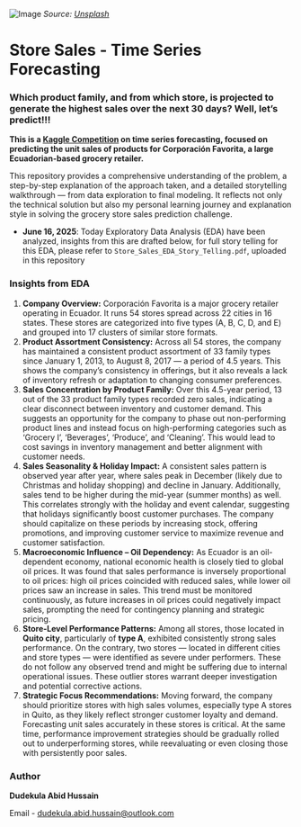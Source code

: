 ![Image](https://github.com/user-attachments/assets/2179818f-7fcc-46bd-a8c8-4664b1db12aa)
*Source: [Unsplash](https://unsplash.com/photos/goods-on-shelf-rWMIbqmOxrY)*

# Store Sales - Time Series Forecasting
### Which product family, and from which store, is projected to generate the highest sales over the next 30 days? Well, let’s predict!!! 

**This is a [Kaggle Competition](https://www.kaggle.com/competitions/store-sales-time-series-forecasting) on time series forecasting, focused on predicting the unit sales of products for Corporación Favorita, a large Ecuadorian-based grocery retailer.**

This repository provides a comprehensive understanding of the problem, a step-by-step explanation of the approach taken, and a detailed storytelling walkthrough — from data exploration to final modeling. It reflects not only the technical solution but also my personal learning journey and explanation style in solving the grocery store sales prediction challenge.

- **June 16, 2025**: Today Exploratory Data Analysis (EDA) have been analyzed, insights from this are drafted below, for full story telling for this EDA, please refer to `Store_Sales_EDA_Story_Telling.pdf`, uploaded in this repository

### Insights from EDA
1. **Company Overview:** Corporación Favorita is a major grocery retailer operating in Ecuador. It runs 54 stores spread across 22 cities in 16 states. These stores are categorized into five types (A, B, C, D, and E) and grouped into 17 clusters of similar store formats.
2. **Product Assortment Consistency:** Across all 54 stores, the company has maintained a consistent product assortment of 33 family types since January 1, 2013, to August 8, 2017 — a period of 4.5 years. This shows the company’s consistency in offerings, but it also reveals a lack of inventory refresh or adaptation to changing consumer preferences.
3. **Sales Concentration by Product Family:** Over this 4.5-year period, 13 out of the 33 product family types recorded zero sales, indicating a clear disconnect between inventory and customer demand. This suggests an opportunity for the company to phase out non-performing product lines and instead focus on high-performing categories such as ‘Grocery I’, ‘Beverages’, ‘Produce’, and ‘Cleaning’. This would lead to cost savings in inventory management and better alignment with customer needs.
4. **Sales Seasonality & Holiday Impact:** A consistent sales pattern is observed year after year, where sales peak in December (likely due to Christmas and holiday shopping) and decline in January. Additionally, sales tend to be higher during the mid-year (summer months) as well. This correlates strongly with the holiday and event calendar, suggesting that holidays significantly boost customer purchases. The company should capitalize on these periods by increasing stock, offering promotions, and improving customer service to maximize revenue and customer satisfaction.
5. **Macroeconomic Influence – Oil Dependency:** As Ecuador is an oil-dependent economy, national economic health is closely tied to global oil prices. It was found that sales performance is inversely proportional to oil prices: high oil prices coincided with reduced sales, while lower oil prices saw an increase in sales. This trend must be monitored continuously, as future increases in oil prices could negatively impact sales, prompting the need for contingency planning and strategic pricing.
6. **Store-Level Performance Patterns:** Among all stores, those located in **Quito city**, particularly of **type A**, exhibited consistently strong sales performance. On the contrary, two stores — located in different cities and store types — were identified as severe under performers. These do not follow any observed trend and might be suffering due to internal operational issues. These outlier stores warrant deeper investigation and potential corrective actions.
7. **Strategic Focus Recommendations:** Moving forward, the company should prioritize stores with high sales volumes, especially type A stores in Quito, as they likely reflect stronger customer loyalty and demand. Forecasting unit sales accurately in these stores is critical. At the same time, performance improvement strategies should be gradually rolled out to underperforming stores, while reevaluating or even closing those with persistently poor sales.





### Author

**Dudekula Abid Hussain**

Email - dudekula.abid.hussain@outlook.com
